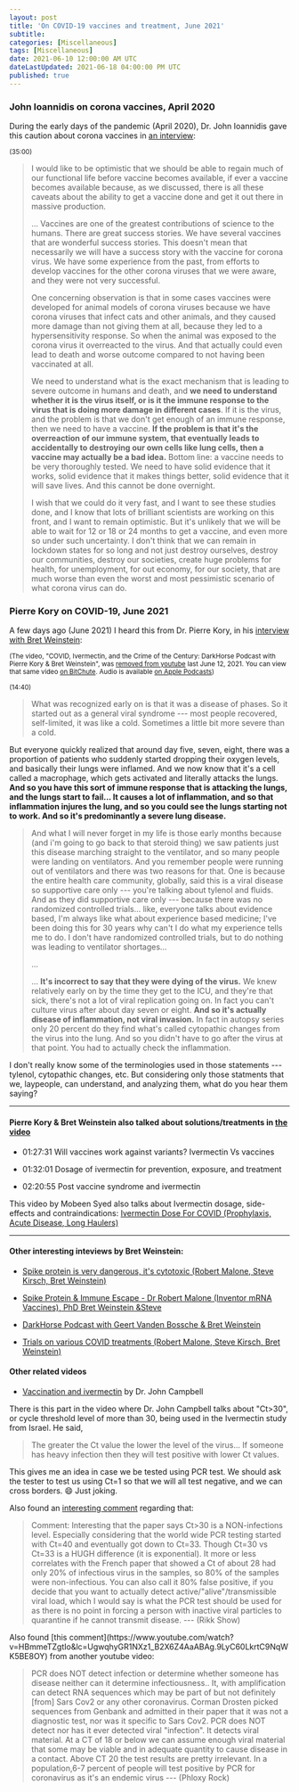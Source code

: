 ```yaml
---
layout: post
title: 'On COVID-19 vaccines and treatment, June 2021'
subtitle: 
categories: [Miscellaneous]
tags: [Miscellaneous]
date: 2021-06-10 12:00:00 AM UTC
dateLastUpdated: 2021-06-18 04:00:00 PM UTC
published: true
---
```


<!-- June 9-10, 2021  Philippine Time -->
<!-- Updated June 12, 2021 5:40 AM  Philippine Time - removed conclusion -->
<!-- Updated June 16, 2021 3:20 PM  Philippine Time - added other links on Bret Weinstein interviews; and Ivermectin treatment for COVID-19 -->
<!-- Updated June 18, 2021 12:00:00 AM Philippine Time - added video by Dr. John Campbell; and comments on cycle threshold of PCR tests -->



### John Ioannidis on corona vaccines, April 2020

During the early days of the pandemic (April 2020), Dr. John Ioannidis gave this caution about corona vaccines in [an interview](https://www.youtube.com/watch?v=cwPqmLoZA4s&ab_channel=JourneymanPictures?t=2100):

<!-- "Perspectives on the Pandemic | Dr. John Ioannidis Update: 4.17.20 | Episode 4" -->

<!-- 
<iframe width="560" height="315" src="https://www.youtube.com/embed/cwPqmLoZA4s?start=2101" title="YouTube video player" frameborder="0" allow="accelerometer; autoplay; clipboard-write; encrypted-media; gyroscope; picture-in-picture" allowfullscreen></iframe>
 -->

<!--more-->

<small>(35:00)</small>

> I would like to be optimistic that we should be able to regain much of our functional life before vaccine becomes available, if ever a vaccine becomes available because, as we discussed, there is all these caveats about the ability to get a vaccine done and get it out there in massive production.
>
> ... Vaccines are one of the greatest contributions of science to the humans. There are great success stories. We have several vaccines that are wonderful success stories. This doesn't mean that necessarily we will have a success story with the vaccine for corona virus. We have some experience from the past, from efforts to develop vaccines for the other corona viruses that we were aware, and they were not very successful.
>
> One concerning observation is that in some cases vaccines were developed for animal models of corona viruses because we have corona viruses that infect cats and other animals, and they caused more damage than not giving them at all, because they led to a hypersensitivity response. So when the animal was exposed to the corona virus it overreacted to the virus. And that actually could even lead to death and worse outcome compared to not having been vaccinated at all.
> 
> We need to understand what is the exact mechanism that is leading to severe outcome in humans and death, and **we need to understand whether it is the virus itself, or is it the immune response to the virus that is doing more damage in different cases**. If it is the virus, and the problem is that we don't get enough of an immune response, then we need to have a vaccine. **If the problem is that it's the overreaction of our immune system, that eventually leads to accidentally to destroying our own cells like lung cells, then a vaccine may actually be a bad idea.** Bottom line: a vaccine needs to be very thoroughly tested. We need to have solid evidence that it works, solid evidence that it makes things better, solid evidence that it will save lives. And this cannot be done overnight.
>
> I wish that we could do it very fast, and I want to see these studies done, and I know that lots of brilliant scientists are working on this front, and I want to remain optimistic. But it's unlikely that we will be able to wait for 12 or 18 or 24 months to get a vaccine, and even more so under such uncertainty. I don't think that we can remain in lockdown states for so long and not just destroy ourselves, destroy our communities, destroy our societies, create huge problems for health, for unemployment, for out economy, for our society, that are much worse than even the worst and most pessimistic scenario of what corona virus can do.



### Pierre Kory on COVID-19, June 2021

A few days ago (June 2021) I heard this from Dr. Pierre Kory, in his [interview with Bret Weinstein](https://www.youtube.com/watch?v=Tn_b4NRTB6k&ab_channel=BretWeinstein):

<small>(The video, "COVID, Ivermectin, and the Crime of the Century: DarkHorse Podcast with Pierre Kory & Bret Weinstein", was [removed from youtube](https://twitter.com/BretWeinstein/status/1403561674792075264) last June 12, 2021. You can view that same video [on BitChute](https://www.bitchute.com/video/a3a0EOIe8aK1/). Audio is available [on Apple Podcasts](https://podcasts.apple.com/fi/podcast/covid-ivermectin-crime-century-darkhorse-podcast-pierre/id1471581521?i=1000523859023))</small>


<!-- "COVID, Ivermectin, and the Crime of the Century: DarkHorse Podcast with Pierre Kory & Bret Weinstein" -->



<!-- 
<iframe width="560" height="315" src="https://www.youtube.com/embed/Tn_b4NRTB6k?start=880" title="YouTube video player" frameborder="0" allow="accelerometer; autoplay; clipboard-write; encrypted-media; gyroscope; picture-in-picture" allowfullscreen></iframe>
 -->

<small>(14:40)</small>

> What was recognized early on is that it was a disease of phases. So it started out as a general viral syndrome --- most people recovered, self-limited, it
was like a cold. Sometimes a little bit more severe than a cold.
>
But everyone quickly realized that around day five, seven, eight, there was a proportion of patients who suddenly started dropping their oxygen levels, and basically their lungs were inflamed. And we now know that it's a cell called a macrophage, which gets activated and literally attacks the lungs. **And so you have this sort of immune response that is attacking the lungs, and the lungs start to fail... It causes a lot of inflammation, and so that inflammation injures the lung, and so you could see the lungs starting not to work. And so it's predominantly a severe lung disease.** 
>
> And what I will never forget in my life is those early months because (and i'm going to go back to that steroid thing) we saw patients just this disease
marching straight to the ventilator, and so many people were landing on ventilators. And you remember people were running out of ventilators and there was two reasons for that. One is because the entire health care community, globally, said this is a viral disease so supportive care only --- you're talking about tylenol
and fluids. And as they did supportive care only --- because there was no randomized controlled trials... like, everyone talks about evidence based, I'm always like what about experience based medicine; I've been doing this for 30 years why can't I do what my experience tells me to do. I don't have randomized controlled trials, but to do nothing was leading to ventilator shortages...
>
> ...
>
> ... **It's incorrect to say that they were dying of the virus.** We knew relatively early on by the time they get to the ICU, and they're that sick, there's not a lot of viral replication going on. In fact you can't culture virus after about day seven or eight. **And so it's actually disease of inflammation, not viral invasion.** In fact in autopsy series only 20 percent do they find what's called cytopathic changes from the virus into the lung. And so you didn't have to go after the virus at that point. You had to actually check the inflammation.




<div class="alert alert-danger" markdown="1">

I don't really know some of the terminologies used in those statements --- tylenol, cytopathic changes, etc. But considering only those statments that we, laypeople, can understand, and analyzing them, what do you hear them saying?

</div>


<!-- 
<small>
If I understood those statements correctly, they seem to sound like "if ones immune system is able to handle the vaccine it would have been able to handle the SARS-CoV-2 virus itself". Not sure, but that's how they sound to me. :smiley: _(I heard that I can say anything on the internets as long as there is a smiley at the end.)_ Lots of smiley for you; please don't be angry with me. :smiley: :smiley: :smiley:
</small>
 -->


-----

#### Pierre Kory & Bret Weinstein also talked about solutions/treatments in [the video](https://www.youtube.com/watch?v=Tn_b4NRTB6k&ab_channel=BretWeinstein)

- 01:27:31 Will vaccines work against variants? Ivermectin Vs vaccines

- 01:32:01 Dosage of ivermectin for prevention, exposure, and treatment

- 02:20:55 Post vaccine syndrome and ivermectin


This video by Mobeen Syed also talks about Ivermectin dosage, side-effects and contraindications: [Ivermectin Dose For COVID (Prophylaxis, Acute Disease, Long Haulers)](https://www.youtube.com/watch?v=f7RqPjDZyeg&ab_channel=MobeenSyed)

-----

#### Other interesting inteviews by Bret Weinstein:

- [Spike protein is very dangerous, it's cytotoxic (Robert Malone, Steve Kirsch, Bret Weinstein)](https://www.youtube.com/watch?v=Du2wm5nhTXY&ab_channel=DarkHorsePodcastClips)

- [Spike Protein & Immune Escape - Dr Robert Malone (Inventor mRNA Vaccines), PhD Bret Weinstein &Steve](https://www.youtube.com/watch?v=aMB1dRJNHe8&ab_channel=JusticeLeague)

- [DarkHorse Podcast with Geert Vanden Bossche & Bret Weinstein](https://www.youtube.com/watch?v=BNyAovuUxro&ab_channel=BretWeinstein)

- [Trials on various COVID treatments (Robert Malone, Steve Kirsch, Bret Weinstein)](https://www.youtube.com/watch?v=LejHy4UYBtw&ab_channel=DarkHorsePodcastClips)

#### Other related videos

- [Vaccination and ivermectin](https://www.youtube.com/watch?v=R0-90kvoQac&ab_channel=Dr.JohnCampbell) by Dr. John Campbell

<div class="alert alert-info ml-5 small" markdown="1">

There is this part in the video where Dr. John Campbell talks about "Ct>30", or cycle threshold level of more than 30, being used in the Ivermectin study from Israel. He said,

> The greater the Ct value the lower the level of the virus... If someone has heavy infection then they will test positive with lower Ct values.

This gives me an idea in case we be tested using PCR test. We should ask the tester to test us using Ct=1 so that we will all test negative, and we can cross borders. :smile: Just joking.

Also found an [interesting comment](https://www.youtube.com/watch?v=R0-90kvoQac&lc=Ugz37igvfE7gwCaIumd4AaABAg) regarding that:

> Comment: Interesting that the paper says Ct>30 is a NON-infections level. Especially considering that the world wide PCR testing started with Ct=40 and eventually got down to Ct=33. Though Ct=30 vs Ct=33 is a HUGH difference (it is exponential). It more or less correlates with the French paper that showed a Ct of about 28 had only 20% of infectious virus in the samples, so 80% of the samples were non-infectious. You can also call it 80% false positive, if you decide that you want to actually detect active/"alive"/transmissible viral load, which I would say is what the PCR test should be used for as there is no point in forcing a person with inactive viral particles to quarantine if he cannot transmit disease. --- (Rikk Show)

<!-- 

The paper contains this:

 -- Primary endpoint was reduction of viral-load on the 6th day -- 

 -- As reflected by Ct level more than 30 (non-infectious level) -- 

> Indicating there is lower level of the virus there because more cycle threshold were needed to detect it.
> 
> The greater the Ct value the lower the level of the virus. So if this got over 30, then they said that was non-infectious level, because we have to multiply more than 30 times to get a positive result.
> 
> If someone has heavy infection then they will test positive with lower Ct values.

 -->
 
 
</div>



<div class="alert alert-info ml-5 small" markdown="1">
Also found [this comment](https://www.youtube.com/watch?v=HBmmeTZgtIo&lc=UgwqhyGR1NXz1_B2X6Z4AaABAg.9LyC60LkrtC9NqWK5BE8OY) from another youtube video:

> PCR does NOT detect infection or determine whether someone has disease neither can it determine infectiousness.. It, with amplification can detect RNA sequences which may be part of but not definitely [from] Sars Cov2 or any other coronavirus. Corman Drosten picked sequences from Genbank and admitted in their paper that it was not a diagnostic test, nor was it specific to Sars Cov2. PCR does NOT detect nor has it ever detected viral "infection". It detects viral material. At a CT of 18 or below we can assume enough viral material that some may be viable and in adequate quantity to cause disease in a contact. Above CT 20 the test results are pretty irrelevant. In a population,6-7  percent of people will test positive by PCR for coronavirus as it's an endemic virus --- (Phloxy Rock)

</div>



<!-- 
Spike protein causes cell damage (from Livestream #79) - https://www.youtube.com/watch?v=fMjPtDK8evg&ab_channel=DarkHorsePodcastClips

How many cells are damaged to achieve immunity from vaccines (from Livestream #79) - https://www.youtube.com/watch?v=GDu8mUji6Ww&ab_channel=DarkHorsePodcastClips


Should the COVID vaccine campaign be halted? (Geert Vanden Bossche & Bret Weinstein) - https://www.youtube.com/watch?v=2PgIUDn__WU&ab_channel=DarkHorsePodcastClips

COVID Vs 1918 pandemic response & impact on antibodies (Geert Vanden Bossche & Bret Weinstein) - https://www.youtube.com/watch?v=2dX_Cr7lh-g&ab_channel=DarkHorsePodcastClips

What should our vaccination strategy be? (Geert Vanden Bossche & Bret Weinstein) - https://www.youtube.com/watch?v=WxlJcIea5VI&ab_channel=DarkHorsePodcastClips

DarkHorse Podcast with Geert Vanden Bossche & Bret Weinstein - https://www.youtube.com/watch?v=BNyAovuUxro&ab_channel=BretWeinstein

How to save the world, in three easy steps. - https://www.youtube.com/watch?v=-_NNTVJzqtY&ab_channel=BretWeinstein - Bret Weinstein, Dr. Robert Malone, Mr. Steve Kirsch

 -->
